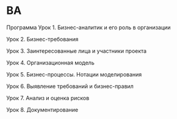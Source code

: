 # BA
Программа
Урок 1. Бизнес-аналитик и его роль в организации
    
Урок 2. Бизнес-требования

Урок 3. Заинтересованные лица и участники проекта

Урок 4. Организационная модель

Урок 5. Бизнес-процессы. Нотации моделирования

Урок 6. Выявление требований и бизнес-правил

Урок 7. Анализ и оценка рисков

Урок 8. Документирование
